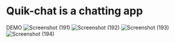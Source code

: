 # Quik-chat is a chatting app
DEMO
![Screenshot (191)](https://user-images.githubusercontent.com/84699953/218276526-afe798e5-9ab3-498b-8965-214f75c8d142.png)
![Screenshot (192)](https://user-images.githubusercontent.com/84699953/218276536-360e3d35-4f40-4cc1-b421-22bf8941a1aa.png)
![Screenshot (193)](https://user-images.githubusercontent.com/84699953/218276545-d4592084-61fe-4b0e-83c0-ba3d004a51df.png)
![Screenshot (194)](https://user-images.githubusercontent.com/84699953/218276550-73553720-8805-421c-bba7-a1959e158d04.png)

